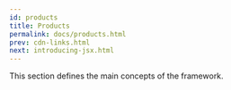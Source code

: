 ```yaml
---
id: products
title: Products
permalink: docs/products.html
prev: cdn-links.html
next: introducing-jsx.html
---
```


This section defines the main concepts of the framework.
